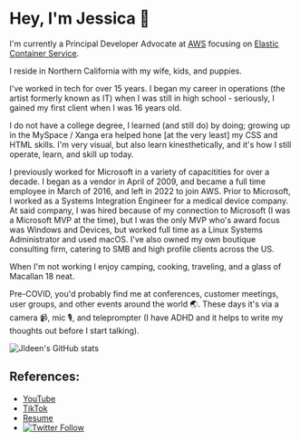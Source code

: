 # Hey, I'm Jessica 🥃

I'm currently a Principal Developer Advocate at [AWS](https://aws.amazon.com/) focusing on [Elastic Container Service](https://aws.amazon.com/ecs/).

I reside in Northern California with my wife, kids, and puppies.

I've worked in tech for over 15 years. I began my career in operations (the artist formerly known as IT) when I was still in high school - seriously, I gained my first client when I was 16 years old.

I do not have a college degree, I learned (and still do) by doing; growing up in the MySpace / Xanga era helped hone [at the very least] my CSS and HTML skills. I'm very visual, but also learn kinesthetically, and it's how I still operate, learn, and skill up today.

I previously worked for Microsoft in a variety of capacitities for over a decade. I began as a vendor in April of 2009, and became a full time employee in March of 2016, and left in 2022 to join AWS. Prior to Microsoft, I worked as a Systems Integration Engineer for a medical device company. At said company, I was hired because of my connection to Microsoft (I was a Microsoft MVP at the time), but I was the only MVP who's award focus was Windows and Devices, but worked full time as a Linux Systems Administrator and used macOS. I've also owned my own boutique consulting firm, catering to SMB and high profile clients across the US. 

When I'm not working I enjoy camping, cooking, traveling, and a glass of Macallan 18 neat. 

Pre-COVID, you'd probably find me at conferences, customer meetings, user groups, and other events around the world 🌏. These days it's via a camera 📹, mic 🎙, and teleprompter (I have ADHD and it helps to write my thoughts out before I start talking).

![Jldeen's GitHub stats](https://github-readme-stats.vercel.app/api?username=jldeen&theme=dracula&show_icons=true)


## References:

- [YouTube](https://youtube.com/c/jessicadeen20)
- [TikTok](https://www.tiktok.com/@jldeen)
- [Resume](https://resume.jessicadeen.com)
- [![Twitter Follow](https://img.shields.io/twitter/follow/jldeen?logo=twitter&style=plastic)](https://twitter.com/intent/follow?screen_name=jldeen)
  
